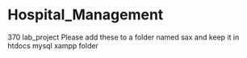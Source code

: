 # Hospital_Management
370 lab_project
Please add these to a folder named sax and keep it in htdocs mysql xampp folder
